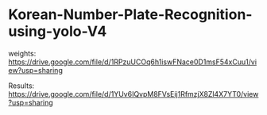 # Korean-Number-Plate-Recognition-using-yolo-V4


weights:
https://drive.google.com/file/d/1RPzuUCOq6h1iswFNace0D1msF54xCuu1/view?usp=sharing

Results:
https://drive.google.com/file/d/1YUv6IQvpM8FVsEij1RfmzjX8Zl4X7YT0/view?usp=sharing
